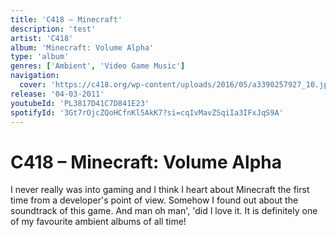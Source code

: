 ```yaml
---
title: 'C418 – Minecraft'
description: 'test'
artist: 'C418'
album: 'Minecraft: Volume Alpha'
type: 'album'
genres: ['Ambient', 'Video Game Music']
navigation:
  cover: 'https://c418.org/wp-content/uploads/2016/05/a3390257927_10.jpg'
release: '04-03-2011'
youtubeId: 'PL3817D41C7D841E23'
spotifyId: '3Gt7rOjcZQoHCfnKl5AkK7?si=cqIvMavZSqiIa3IFxJqS9A'
---
```

<music-genre-list :genres="genres"></music-genre-list>

# C418 – Minecraft: Volume Alpha
I never really was into gaming and I think I heart about Minecraft the first time from a developer's point of view. Somehow I found out about the soundtrack of this game. And man oh man', 'did I love it. It is definitely one of my favourite ambient albums of all time!
